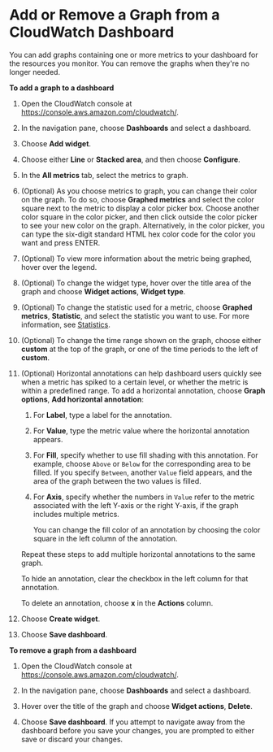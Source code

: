# Add or Remove a Graph from a CloudWatch Dashboard<a name="add_remove_graph_dashboard"></a>

You can add graphs containing one or more metrics to your dashboard for the resources you monitor\. You can remove the graphs when they're no longer needed\.

**To add a graph to a dashboard**

1. Open the CloudWatch console at [https://console\.aws\.amazon\.com/cloudwatch/](https://console.aws.amazon.com/cloudwatch/)\.

1. In the navigation pane, choose **Dashboards** and select a dashboard\.

1. Choose **Add widget**\.

1. Choose either **Line** or **Stacked area**, and then choose **Configure**\.

1. In the **All metrics** tab, select the metrics to graph\.

1. <a name="horizontal-annotations2"></a>\(Optional\) As you choose metrics to graph, you can change their color on the graph\. To do so, choose **Graphed metrics** and select the color square next to the metric to display a color picker box\. Choose another color square in the color picker, and then click outside the color picker to see your new color on the graph\. Alternatively, in the color picker, you can type the six\-digit standard HTML hex color code for the color you want and press ENTER\.

1. \(Optional\) To view more information about the metric being graphed, hover over the legend\.

1. \(Optional\) To change the widget type, hover over the title area of the graph and choose **Widget actions**, **Widget type**\.

1. \(Optional\) To change the statistic used for a metric, choose **Graphed metrics**, **Statistic**, and select the statistic you want to use\. For more information, see [Statistics](cloudwatch_concepts.md#Statistic)\.

1. \(Optional\) To change the time range shown on the graph, choose either **custom** at the top of the graph, or one of the time periods to the left of **custom**\.

1. <a name="horizontal-annotations"></a> \(Optional\) Horizontal annotations can help dashboard users quickly see when a metric has spiked to a certain level, or whether the metric is within a predefined range\. To add a horizontal annotation, choose **Graph options**, **Add horizontal annotation**:

   1. For **Label**, type a label for the annotation\.

   1. For **Value**, type the metric value where the horizontal annotation appears\.

   1. For **Fill**, specify whether to use fill shading with this annotation\. For example, choose `Above` or `Below` for the corresponding area to be filled\. If you specify `Between`, another `Value` field appears, and the area of the graph between the two values is filled\.

   1. For **Axis**, specify whether the numbers in `Value` refer to the metric associated with the left Y\-axis or the right Y\-axis, if the graph includes multiple metrics\.

      You can change the fill color of an annotation by choosing the color square in the left column of the annotation\. 

   Repeat these steps to add multiple horizontal annotations to the same graph\.

   To hide an annotation, clear the checkbox in the left column for that annotation\.

   To delete an annotation, choose **x** in the **Actions** column\.

1. Choose **Create widget**\.

1. Choose **Save dashboard**\.

**To remove a graph from a dashboard**

1. Open the CloudWatch console at [https://console\.aws\.amazon\.com/cloudwatch/](https://console.aws.amazon.com/cloudwatch/)\.

1. In the navigation pane, choose **Dashboards** and select a dashboard\.

1. Hover over the title of the graph and choose **Widget actions**, **Delete**\.

1. Choose **Save dashboard**\. If you attempt to navigate away from the dashboard before you save your changes, you are prompted to either save or discard your changes\.